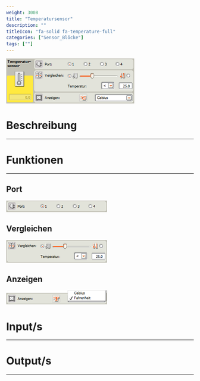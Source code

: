 ```yaml
---
weight: 3008
title: "Temperatursensor"
description: ""
titleIcon: "fa-solid fa-temperature-full"
categories: ["Sensor_Blöcke"]
tags: [""]
---
```


![Block.png](/images/nxt-images/Kapitel%203%20Sensoren/3.9%20Temperatursensor/Block.png)

# Beschreibung
---

# Funktionen
---

## Port

![Port.png](/images/nxt-images/Kapitel%203%20Sensoren/3.9%20Temperatursensor/Port.png)

## Vergleichen

![Vergleichen.png](/images/nxt-images/Kapitel%203%20Sensoren/3.9%20Temperatursensor/Vergleichen.png)

## Anzeigen

![Anzeigen.png](/images/nxt-images/Kapitel%203%20Sensoren/3.9%20Temperatursensor/Anzeigen.png)

# Input/s
---

# Output/s
---
